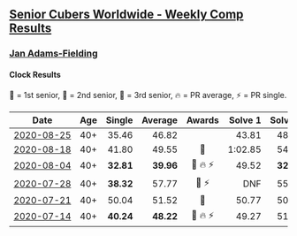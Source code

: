 <style>table {white-space: nowrap;}</style>

## [Senior Cubers Worldwide - Weekly Comp Results](/scw-comp/results/)
### [Jan Adams-Fielding](README.md)
#### Clock Results

<span style="white-space: nowrap;">🥇 = 1st senior</span>, <span style="white-space: nowrap;">🥈 = 2nd senior</span>, <span style="white-space: nowrap;">🥉 = 3rd senior</span>, <span style="white-space: nowrap;">🔥 = PR average</span>, <span style="white-space: nowrap;">⚡ = PR single</span>.

| Date | Age | Single | Average | Awards | Solve 1 | Solve 2 | Solve 3 | Solve 4 | Solve 5 | Video |
| :--: | :--: | --: | --: | :--: | --: | --: | --: | --: | --: | :-- |
| [2020-08-25](../../results/2020-08-25/clock.md) | 40+ | 35.46 | 46.82 |  | 43.81 | 48.34 | 48.31 | 35.46 | 1:03.27 | [Desktop](https://www.facebook.com/events/335350317875490/permalink/340935303983658) / [Mobile](https://m.facebook.com/events/335350317875490?view=permalink&id=340935303983658) |
| [2020-08-18](../../results/2020-08-18/clock.md) | 40+ | 41.80 | 49.55 | 🥈 | 1:02.85 | 54.17 | 48.48 | 46.00 | 41.80 | [Desktop](https://www.facebook.com/events/940960439648894/permalink/948695655542039) / [Mobile](https://m.facebook.com/events/940960439648894?view=permalink&id=948695655542039) |
| [2020-08-04](../../results/2020-08-04/clock.md) | 40+ | **32.81** | **39.96** | 🥇 🔥 ⚡ | 49.52 | **32.81** | 36.27 | 42.61 | 41.01 | [Desktop](https://www.facebook.com/events/1546469592197852/permalink/1552721968239281) / [Mobile](https://m.facebook.com/events/1546469592197852?view=permalink&id=1552721968239281) |
| [2020-07-28](../../results/2020-07-28/clock.md) | 40+ | **38.32** | 57.77 | 🥇 ⚡ | DNF | 55.67 | 46.04 | **38.32** | 1:11.61 | [Desktop](https://www.facebook.com/events/610415706564720/permalink/615575629382061) / [Mobile](https://m.facebook.com/events/610415706564720?view=permalink&id=615575629382061) |
| [2020-07-21](../../results/2020-07-21/clock.md) | 40+ | 50.04 | 51.52 | 🥉 | 50.77 | 50.04 | 52.56 | DNF | 51.24 | [Desktop](https://www.facebook.com/events/560843031255896/permalink/564524470887752) / [Mobile](https://m.facebook.com/events/560843031255896?view=permalink&id=564524470887752) |
| [2020-07-14](../../results/2020-07-14/clock.md) | 40+ | **40.24** | **48.22** | 🥉 🔥 ⚡ | 49.27 | 51.30 | 44.09 | **40.24** | 54.24 | [Desktop](https://www.facebook.com/events/413064016333950/permalink/417360065904345) / [Mobile](https://m.facebook.com/events/413064016333950?view=permalink&id=417360065904345) |


<!-- Global site tag (gtag.js) - Google Analytics -->
<script async src="https://www.googletagmanager.com/gtag/js?id=UA-86348435-3"></script>
<script>window.dataLayer = window.dataLayer || []; function gtag() {dataLayer.push(arguments);} gtag('js', new Date()); gtag('config', 'UA-86348435-3');</script>
